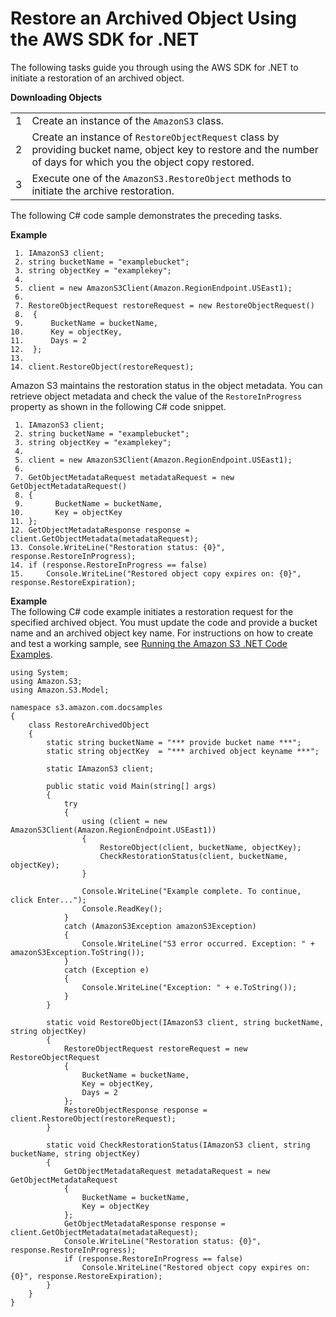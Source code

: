 # Restore an Archived Object Using the AWS SDK for \.NET<a name="restore-object-dotnet"></a>

The following tasks guide you through using the AWS SDK for \.NET to initiate a restoration of an archived object\.


**Downloading Objects**  

|  |  | 
| --- |--- |
| 1 | Create an instance of the `AmazonS3` class\.  | 
| 2 | Create an instance of `RestoreObjectRequest` class by providing bucket name, object key to restore and the number of days for which you the object copy restored\. | 
| 3 | Execute one of the `AmazonS3.RestoreObject` methods to initiate the archive restoration\. | 

The following C\# code sample demonstrates the preceding tasks\.

**Example**  

```
 1. IAmazonS3 client;
 2. string bucketName = "examplebucket";
 3. string objectKey = "examplekey";
 4. 
 5. client = new AmazonS3Client(Amazon.RegionEndpoint.USEast1);
 6. 
 7. RestoreObjectRequest restoreRequest = new RestoreObjectRequest()
 8.  {
 9.      BucketName = bucketName,
10.      Key = objectKey,
11.      Days = 2
12.  };
13. 
14. client.RestoreObject(restoreRequest);
```

Amazon S3 maintains the restoration status in the object metadata\. You can retrieve object metadata and check the value of the `RestoreInProgress` property as shown in the following C\# code snippet\.

```
 1. IAmazonS3 client;
 2. string bucketName = "examplebucket";
 3. string objectKey = "examplekey";
 4. 
 5. client = new AmazonS3Client(Amazon.RegionEndpoint.USEast1);
 6. 
 7. GetObjectMetadataRequest metadataRequest = new GetObjectMetadataRequest()
 8. {
 9.       BucketName = bucketName,
10.       Key = objectKey
11. };
12. GetObjectMetadataResponse response = client.GetObjectMetadata(metadataRequest);
13. Console.WriteLine("Restoration status: {0}", response.RestoreInProgress);
14. if (response.RestoreInProgress == false)
15.     Console.WriteLine("Restored object copy expires on: {0}", response.RestoreExpiration);
```

**Example**  
The following C\# code example initiates a restoration request for the specified archived object\. You must update the code and provide a bucket name and an archived object key name\. For instructions on how to create and test a working sample, see [Running the Amazon S3 \.NET Code Examples](UsingTheMPDotNetAPI.md#TestingDotNetApiSamples)\.  

```
using System;
using Amazon.S3;
using Amazon.S3.Model;

namespace s3.amazon.com.docsamples
{
    class RestoreArchivedObject
    {
        static string bucketName = "*** provide bucket name ***";
        static string objectKey  = "*** archived object keyname ***";

        static IAmazonS3 client;

        public static void Main(string[] args)
        {
            try
            {
                using (client = new AmazonS3Client(Amazon.RegionEndpoint.USEast1))
                {
                    RestoreObject(client, bucketName, objectKey);
                    CheckRestorationStatus(client, bucketName, objectKey);
                }

                Console.WriteLine("Example complete. To continue, click Enter...");
                Console.ReadKey();
            }
            catch (AmazonS3Exception amazonS3Exception)
            {
                Console.WriteLine("S3 error occurred. Exception: " + amazonS3Exception.ToString());
            }
            catch (Exception e)
            {
                Console.WriteLine("Exception: " + e.ToString());
            }
        }

        static void RestoreObject(IAmazonS3 client, string bucketName, string objectKey)
        {
            RestoreObjectRequest restoreRequest = new RestoreObjectRequest
            {
                BucketName = bucketName,
                Key = objectKey,
                Days = 2
            };
            RestoreObjectResponse response = client.RestoreObject(restoreRequest);
        }

        static void CheckRestorationStatus(IAmazonS3 client, string bucketName, string objectKey)
        {
            GetObjectMetadataRequest metadataRequest = new GetObjectMetadataRequest
            {
                BucketName = bucketName,
                Key = objectKey
            };
            GetObjectMetadataResponse response = client.GetObjectMetadata(metadataRequest);
            Console.WriteLine("Restoration status: {0}", response.RestoreInProgress);
            if (response.RestoreInProgress == false)
                Console.WriteLine("Restored object copy expires on: {0}", response.RestoreExpiration);
        }
    }
}
```